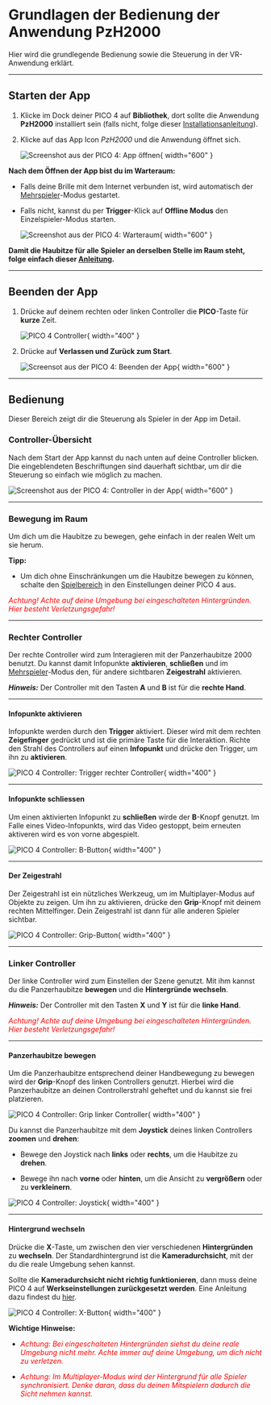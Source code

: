 # Grundlagen der Bedienung der Anwendung PzH2000

Hier wird die grundlegende Bedienung sowie die Steuerung in der VR-Anwendung erklärt.

---

## Starten der App

1. Klicke im Dock deiner PICO 4 auf **Bibliothek**, dort sollte die Anwendung **PzH2000** installiert sein (falls nicht, folge dieser [Installationsanleitung](./installation.md)).
2. Klicke auf das App Icon *PzH2000* und die Anwendung öffnet sich.

    ![Screenshot aus der PICO 4: App öffnen](../assets/images/oeffnen.jpeg){ width="600" }

**Nach dem Öffnen der App bist du im Warteraum:**

* Falls deine Brille mit dem Internet verbunden ist, wird automatisch der [Mehrspieler](multiplayer.md)-Modus gestartet.

* Falls nicht, kannst du per **Trigger**-Klick auf **Offline Modus** den Einzelspieler-Modus starten.

    ![Screenshot aus der PICO 4: Warteraum](../assets/images/joinroom.jpeg){ width="600" }

**Damit die Haubitze für alle Spieler an derselben Stelle im Raum steht, folge einfach dieser [Anleitung](./konfiguration.md#bildschirm-zentrieren).**

---

## Beenden der App

1. Drücke auf deinem rechten oder linken Controller die **PICO**-Taste für **kurze** Zeit.

    ![PICO 4 Controller](../assets/images/pico-button.png){ width="400" }

2. Drücke auf **Verlassen und Zurück zum Start**.

    ![Screensot aus der PICO 4: Beenden der App](../assets/images/beenden.jpeg){ width="600" }

---

## Bedienung

Dieser Bereich zeigt dir die Steuerung als Spieler in der App im Detail.

### Controller-Übersicht
Nach dem Start der App kannst du nach unten auf deine Controller blicken. Die eingeblendeten Beschriftungen sind dauerhaft sichtbar, um dir die Steuerung so einfach wie möglich zu machen.

![Screenshot aus der PICO 4: Controller in der App](../assets/images/controller.jpeg){ width="600" }

---

### Bewegung im Raum
Um dich um die Haubitze zu bewegen, gehe einfach in der realen Welt um sie herum.

**Tipp:**

* Um dich ohne Einschränkungen um die Haubitze bewegen zu können, schalte den [Spielbereich](./konfiguration.md#spielbereich-deaktivieren) in den Einstellungen deiner PICO 4 aus.

*<span style= "color:red;">Achtung! Achte auf deine Umgebung bei eingeschalteten Hintergründen. Hier besteht Verletzungsgefahr!</span>*

---

### Rechter Controller

Der rechte Controller wird zum Interagieren mit der Panzerhaubitze 2000 benutzt. Du kannst damit Infopunkte **aktivieren**, **schließen** und im [Mehrspieler](./multiplayer.md)-Modus den, für andere sichtbaren **Zeigestrahl** aktivieren.


***Hinweis:*** Der Controller mit den Tasten **A** und **B** ist für die **rechte Hand**.

---

#### Infopunkte aktivieren

Infopunkte werden durch den **Trigger** aktiviert. Dieser wird mit dem rechten **Zeigefinger** gedrückt und ist die primäre Taste für die Interaktion. Richte den Strahl des Controllers auf einen **Infopunkt** und drücke den Trigger, um ihn zu **aktivieren**.

![PICO 4 Controller: Trigger rechter Controller](../assets/images/trigger.png){ width="400" }

---

#### Infopunkte schliessen

Um einen aktivierten Infopunkt zu **schließen** wirde der **B**-Knopf genutzt. Im Falle eines Video-Infopunkts, wird das Video gestoppt, beim erneuten aktiveren wird es von vorne abgespielt.

![PICO 4 Controller: B-Button](../assets/images/b-button.png){ width="400" }

---

#### Der Zeigestrahl

Der Zeigestrahl ist ein nützliches Werkzeug, um im Multiplayer-Modus auf Objekte zu zeigen. Um ihn zu aktivieren, drücke den **Grip**-Knopf mit deinem rechten Mittelfinger. Dein Zeigestrahl ist dann für alle anderen Spieler sichtbar.

![PICO 4 Controller: Grip-Button](../assets/images/grip-button.png){ width="400" }

---

### Linker Controller

Der linke Controller wird zum Einstellen der Szene genutzt. Mit ihm kannst du die Panzerhaubitze **bewegen** und die **Hintergründe wechseln**.


***Hinweis:*** Der Controller mit den Tasten **X** und **Y** ist für die **linke Hand**.

*<span style= "color:red;">Achtung! Achte auf deine Umgebung bei eingeschalteten Hintergründen. Hier besteht Verletzungsgefahr!</span>*

---

#### Panzerhaubitze bewegen

Um die Panzerhaubitze entsprechend deiner Handbewegung zu bewegen wird der **Grip**-Knopf des linken Controllers genutzt. Hierbei wird die Panzerhaubitze an deinen Controllerstrahl geheftet und du kannst sie frei platzieren.

![PICO 4 Controller: Grip linker Controller](../assets/images/grip-button-left.png){ width="400" }

Du kannst die Panzerhaubitze mit dem **Joystick** deines linken Controllers **zoomen** und **drehen**:

* Bewege den Joystick nach **links** oder **rechts**, um die Haubitze zu **drehen**.

* Bewege ihn nach **vorne** oder **hinten**, um die Ansicht zu **vergrößern** oder zu **verkleinern**.

![PICO 4 Controller: Joystick](../assets/images/joystick.png){ width="400" }

---

#### Hintergrund wechseln

Drücke die **X**-Taste, um zwischen den vier verschiedenen **Hintergründen** zu **wechseln**. Der Standardhintergrund ist die **Kameradurchsicht**, mit der du die reale Umgebung sehen kannst.

Sollte die **Kameradurchsicht nicht richtig funktionieren**, dann muss deine PICO 4 auf **Werkseinstellungen zurückgesetzt werden**. Eine Anleitung dazu findest du [hier](./konfiguration.md#auf-werkseinstellungen-zuruecksetzen).

![PICO 4 Controller: X-Button](../assets/images/x-button.png){ width="400" }

**Wichtige Hinweise:**

* <span style= "color:red;"> *Achtung: Bei eingeschalteten Hintergründen siehst du deine reale Umgebung nicht mehr. Achte immer auf deine Umgebung, um dich nicht zu verletzen.*</span>

* <span style= "color:red;"> *Achtung: Im Multiplayer-Modus wird der Hintergrund für alle Spieler synchronisiert. Denke daran, dass du deinen Mitspielern dadurch die Sicht nehmen kannst.* </span>


